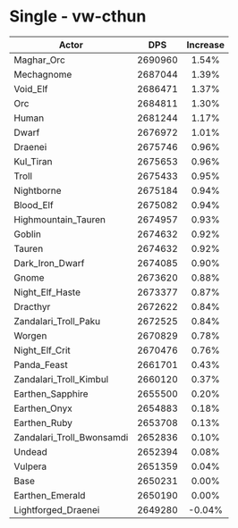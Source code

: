 # Single - vw-cthun
| Actor | DPS | Increase |
|---|:---:|:---:|
|Maghar_Orc|2690960|1.54%|
|Mechagnome|2687044|1.39%|
|Void_Elf|2686471|1.37%|
|Orc|2684811|1.30%|
|Human|2681244|1.17%|
|Dwarf|2676972|1.01%|
|Draenei|2675746|0.96%|
|Kul_Tiran|2675653|0.96%|
|Troll|2675433|0.95%|
|Nightborne|2675184|0.94%|
|Blood_Elf|2675082|0.94%|
|Highmountain_Tauren|2674957|0.93%|
|Goblin|2674632|0.92%|
|Tauren|2674632|0.92%|
|Dark_Iron_Dwarf|2674085|0.90%|
|Gnome|2673620|0.88%|
|Night_Elf_Haste|2673377|0.87%|
|Dracthyr|2672622|0.84%|
|Zandalari_Troll_Paku|2672525|0.84%|
|Worgen|2670829|0.78%|
|Night_Elf_Crit|2670476|0.76%|
|Panda_Feast|2661701|0.43%|
|Zandalari_Troll_Kimbul|2660120|0.37%|
|Earthen_Sapphire|2655500|0.20%|
|Earthen_Onyx|2654883|0.18%|
|Earthen_Ruby|2653708|0.13%|
|Zandalari_Troll_Bwonsamdi|2652836|0.10%|
|Undead|2652394|0.08%|
|Vulpera|2651359|0.04%|
|Base|2650231|0.00%|
|Earthen_Emerald|2650190|0.00%|
|Lightforged_Draenei|2649280|-0.04%|

